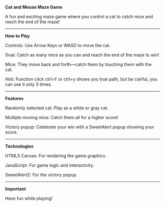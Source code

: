 **Cat and Mouse Maze Game**

  A fun and exciting maze game where you control a cat to catch mice and reach the end of the maze!

---

**How to Play**

  Controls: Use Arrow Keys or WASD to move the cat.

  Goal: Catch as many mice as you can and reach the end of the maze to win!

  Mice: They move back and forth—catch them by touching them with the cat.

  Hint: Function click ctrl+Y or ctrl+y shows you true path, but be cairful, you can use it only 3 times.

---

**Features**

  Randomly selected cat: Play as a white or gray cat.

  Multiple moving mice: Catch them all for a higher score!

  Victory popup: Celebrate your win with a SweetAlert popup showing your score.

---

**Technologies**

  HTML5 Canvas: For rendering the game graphics.

  JavaScript: For game logic and interactivity.

  SweetAlert2: For the victory popup.

---

**Important**

  Have fun while playing!
